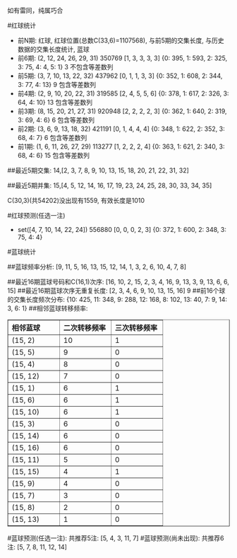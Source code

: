<!-- 
.. title: 双色球2012114期(2012-09-27)数据分析报告
.. slug: slott-2012114-2012-09-27-report
.. date: 2012-09-28 08:00:00 UTC+08:00
.. tags: Lottery
.. link: 
.. description: 
.. type: text
-->

如有雷同，纯属巧合

<!-- TEASER_END-->

#红球统计

- 前N期: 红球, 红球位置(总数C(33,6)=1107568), 与前5期的交集长度, 与历史数据的交集长度统计, 蓝球
- 前6期: (2, 12, 24, 26, 29, 31) 350769 [1, 3, 3, 3, 3] {0: 395, 1: 593, 2: 325, 3: 75, 4: 4, 5: 1} 3 不包含等差数列
- 前5期: (3, 7, 10, 13, 22, 32) 437962 [0, 1, 1, 3, 3] {0: 352, 1: 608, 2: 344, 3: 77, 4: 13} 9 包含等差数列
- 前4期: (2, 9, 10, 20, 22, 31) 319585 [2, 4, 5, 5, 6] {0: 378, 1: 617, 2: 326, 3: 64, 4: 10} 13 包含等差数列
- 前3期: (8, 15, 20, 21, 27, 31) 920948 [2, 2, 2, 2, 3] {0: 362, 1: 640, 2: 319, 3: 69, 4: 6} 6 包含等差数列
- 前2期: (3, 6, 9, 13, 18, 32) 421191 [0, 1, 4, 4, 4] {0: 348, 1: 622, 2: 352, 3: 68, 4: 7} 6 包含等差数列
- 前1期: (1, 6, 11, 26, 27, 29) 113277 [1, 2, 2, 2, 4] {0: 363, 1: 621, 2: 340, 3: 68, 4: 6} 15 包含等差数列

##最近5期交集:
14,[2, 3, 7, 8, 9, 10, 13, 15, 18, 20, 21, 22, 31, 32]

##最近5期并集:
15,[4, 5, 12, 14, 16, 17, 19, 23, 24, 25, 28, 30, 33, 34, 35]

C(30,3)(共54202)没出现有1559, 
有效长度是1010

#红球预测(任选一注)

- set([4, 7, 10, 14, 22, 24]) 556880 [0, 0, 0, 2, 3] {0: 372, 1: 600, 2: 348, 3: 75, 4: 4}

#蓝球统计

##蓝球频率分析:
[9, 11, 5, 16, 13, 15, 12, 14, 1, 3, 2, 6, 10, 4, 7, 8]

##最近16期蓝球号码和C(16,1)次序:
[16, 10, 2, 15, 2, 3, 4, 16, 9, 13, 3, 9, 13, 6, 6, 15]
##最近16期蓝球次序无重复长度:
[2, 3, 4, 6, 9, 10, 13, 15, 16] 9
##前16个球的交集长度频次分布:
{10: 425, 11: 348, 9: 288, 12: 168, 8: 102, 13: 40, 7: 9, 14: 3, 6: 1}
##相邻蓝球转移频率:
<table border="1" class="table table-striped dataframe">
  <thead>
    <tr style="text-align: left;">
      <th style="min-width: 100px;">相邻蓝球</th>
      <th style="min-width: 100px;">二次转移频率</th>
      <th style="min-width: 100px;">三次转移频率</th>
    </tr>
  </thead>
  <tbody>
    <tr>
      <td>  (15, 2)</td>
      <td> 10</td>
      <td> 1</td>
    </tr>
    <tr>
      <td>  (15, 5)</td>
      <td>  9</td>
      <td> 0</td>
    </tr>
    <tr>
      <td>  (15, 4)</td>
      <td>  8</td>
      <td> 0</td>
    </tr>
    <tr>
      <td> (15, 12)</td>
      <td>  7</td>
      <td> 0</td>
    </tr>
    <tr>
      <td>  (15, 1)</td>
      <td>  6</td>
      <td> 1</td>
    </tr>
    <tr>
      <td>  (15, 6)</td>
      <td>  6</td>
      <td> 1</td>
    </tr>
    <tr>
      <td> (15, 10)</td>
      <td>  6</td>
      <td> 1</td>
    </tr>
    <tr>
      <td>  (15, 3)</td>
      <td>  6</td>
      <td> 0</td>
    </tr>
    <tr>
      <td> (15, 14)</td>
      <td>  6</td>
      <td> 0</td>
    </tr>
    <tr>
      <td> (15, 16)</td>
      <td>  6</td>
      <td> 0</td>
    </tr>
    <tr>
      <td> (15, 11)</td>
      <td>  5</td>
      <td> 0</td>
    </tr>
    <tr>
      <td> (15, 15)</td>
      <td>  4</td>
      <td> 1</td>
    </tr>
    <tr>
      <td>  (15, 9)</td>
      <td>  4</td>
      <td> 0</td>
    </tr>
    <tr>
      <td>  (15, 7)</td>
      <td>  3</td>
      <td> 0</td>
    </tr>
    <tr>
      <td>  (15, 8)</td>
      <td>  2</td>
      <td> 0</td>
    </tr>
    <tr>
      <td> (15, 13)</td>
      <td>  1</td>
      <td> 0</td>
    </tr>
  </tbody>
</table>
#蓝球预测(任选一注):
共推荐5注: [5, 4, 3, 11, 7]
#蓝球预测(尚未出现):
共推荐6注: [5, 7, 8, 11, 12, 14]

